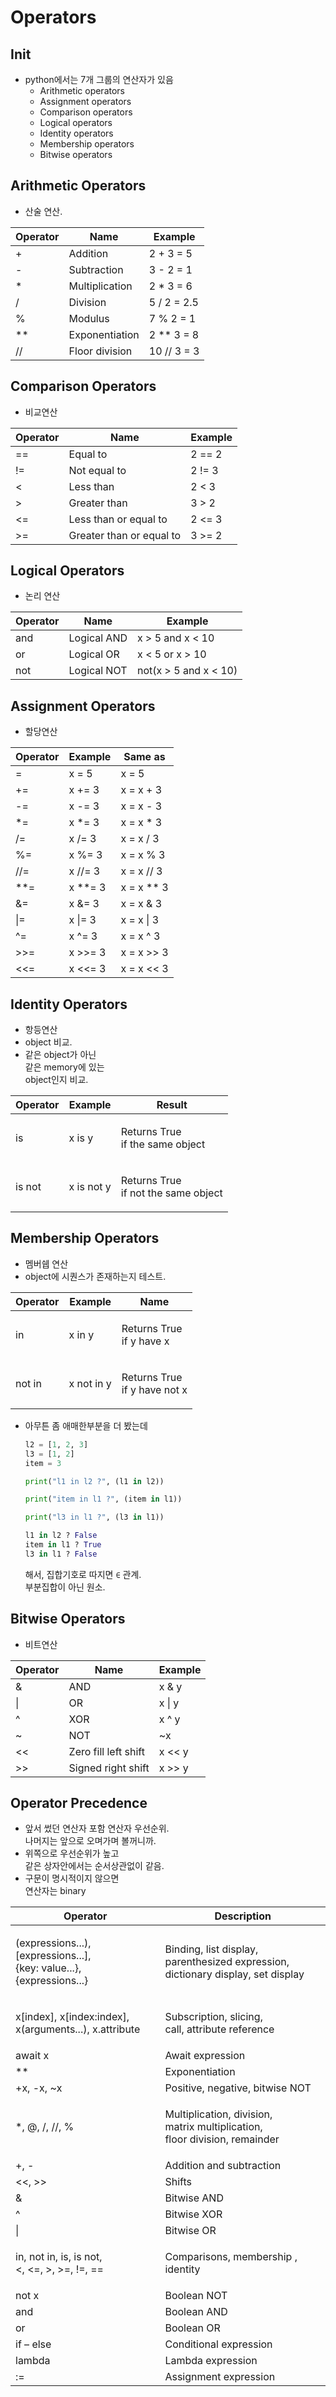 # Operators

## Init

* python에서는 7개 그룹의 연산자가 있음
  * Arithmetic operators
  * Assignment operators
  * Comparison operators
  * Logical operators
  * Identity operators
  * Membership operators
  * Bitwise operators

## Arithmetic Operators

* 산술 연산.

| Operator | Name           | Example      |
| -------- | -------------- | ------------ |
| +        | Addition       | 2 + 3 = 5    |
| -        | Subtraction    | 3 - 2 = 1    |
| \*       | Multiplication | 2 \* 3 = 6   |
| /        | Division       | 5 / 2 = 2.5  |
| %        | Modulus        | 7 % 2 = 1    |
| \*\*     | Exponentiation | 2 \*\* 3 = 8 |
| //       | Floor division | 10 // 3 = 3  |

## Comparison Operators

* 비교연산

| Operator | Name                     | Example |
| -------- | ------------------------ | ------- |
| ==       | Equal to                 | 2 == 2  |
| !=       | Not equal to             | 2 != 3  |
| <        | Less than                | 2 < 3   |
| >        | Greater than             | 3 > 2   |
| <=       | Less than or equal to    | 2 <= 3  |
| >=       | Greater than or equal to | 3 >= 2  |

## Logical Operators

* 논리 연산

| Operator | Name        | Example               |
| -------- | ----------- | --------------------- |
| and      | Logical AND | x > 5 and x < 10      |
| or       | Logical OR  | x < 5 or x > 10       |
| not      | Logical NOT | not(x > 5 and x < 10) |

## Assignment Operators

* 할당연산

| Operator | Example   | Same as      |
| -------- | --------- | ------------ |
| =        | x = 5     | x = 5        |
| +=       | x += 3    | x = x + 3    |
| -=       | x -= 3    | x = x - 3    |
| \*=      | x \*= 3   | x = x \* 3   |
| /=       | x /= 3    | x = x / 3    |
| %=       | x %= 3    | x = x % 3    |
| //=      | x //= 3   | x = x // 3   |
| \*\*=    | x \*\*= 3 | x = x \*\* 3 |
| &=       | x &= 3    | x = x & 3    |
| \|=      | x \|= 3   | x = x \| 3   |
| ^=       | x ^= 3    | x = x ^ 3    |
| >>=      | x >>= 3   | x = x >> 3   |
| <<=      | x <<= 3   | x = x << 3   |

## Identity Operators

* 항등연산
* object 비교.
* 같은 object가 아닌\
  같은 memory에 있는\
  object인지 비교.

| Operator | Example    | Result                                        |
| -------- | ---------- | --------------------------------------------- |
| is       | x is y     | <p>Returns True<br>if the same object</p>     |
| is not   | x is not y | <p>Returns True<br>if not the same object</p> |

## Membership Operators

* 멤버쉡 연산
* object에 시퀀스가 존재하는지 테스트.

| Operator | Example    | Name                                   |
| -------- | ---------- | -------------------------------------- |
| in       | x in y     | <p>Returns True<br>if y have x</p>     |
| not in   | x not in y | <p>Returns True<br>if y have not x</p> |

*   아무튼 좀 애매한부분을 더 봤는데

    ```python
    l2 = [1, 2, 3]
    l3 = [1, 2]
    item = 3

    print("l1 in l2 ?", (l1 in l2))

    print("item in l1 ?", (item in l1))

    print("l3 in l1 ?", (l3 in l1))
    ```

    ```python
    l1 in l2 ? False
    item in l1 ? True
    l3 in l1 ? False
    ```

    해서, 집합기호로 따지면 `∈` 관계.\
    부분집합이 아닌 원소.

## Bitwise Operators

* 비트연산

| Operator | Name                 | Example |
| -------- | -------------------- | ------- |
| &        | AND                  | x & y   |
| \|       | OR                   | x \| y  |
| ^        | XOR                  | x ^ y   |
| \~       | NOT                  | \~x     |
| <<       | Zero fill left shift | x << y  |
| >>       | Signed right shift   | x >> y  |

## Operator Precedence

* 앞서 썼던 연산자 포함 연산자 우선순위.\
  나머지는 앞으로 오며가며 볼꺼니까.
* 위쪽으로 우선순위가 높고\
  같은 상자안에서는 순서상관없이 같음.
* 구문이 명시적이지 않으면\
  연산자는 binary



| Operator                                                                        | Description                                                                                    |
| ------------------------------------------------------------------------------- | ---------------------------------------------------------------------------------------------- |
| <p>(expressions...),[expressions...], <br>{key: value...}, {expressions...}</p> | <p>Binding, list display,<br>parenthesized expression, <br>dictionary display, set display</p> |
| <p>x[index], x[index:index],<br> x(arguments...), x.attribute</p>               | <p>Subscription, slicing,<br>call, attribute reference</p>                                     |
| await x                                                                         | Await expression                                                                               |
| \*\*                                                                            | Exponentiation                                                                                 |
| +x, -x, \~x                                                                     | Positive, negative, bitwise NOT                                                                |
| \*, @, /, //, %                                                                 | <p>Multiplication, division, <br>matrix multiplication,<br>floor division, remainder</p>       |
| +, -                                                                            | Addition and subtraction                                                                       |
| <<, >>                                                                          | Shifts                                                                                         |
| &                                                                               | Bitwise AND                                                                                    |
| ^                                                                               | Bitwise XOR                                                                                    |
| \|                                                                              | Bitwise OR                                                                                     |
| <p>in, not in, is, is not, <br>&#x3C;, &#x3C;=, >, >=, !=, ==</p>               | Comparisons, membership , identity                                                             |
| not x                                                                           | Boolean NOT                                                                                    |
| and                                                                             | Boolean AND                                                                                    |
| or                                                                              | Boolean OR                                                                                     |
| if – else                                                                       | Conditional expression                                                                         |
| lambda                                                                          | Lambda expression                                                                              |
| :=                                                                              | Assignment expression                                                                          |
